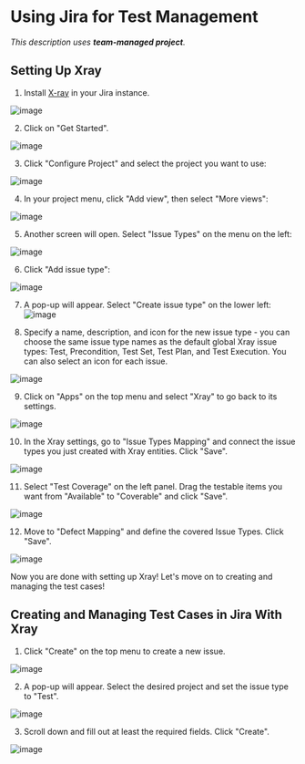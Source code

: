 # Using Jira for Test Management

_This description uses **team-managed project**._

## Setting Up Xray

1. Install [X-ray](https://marketplace.atlassian.com/apps/1211769/xray-test-management-for-jira?tab=overview&hosting=cloud) in your Jira instance.

![image](https://github.com/amandaestevez/softwareqa/assets/123298275/6a1315c1-3c5d-4cd2-bd81-1dcc931a20d2)

2. Click on "Get Started".

![image](https://github.com/amandaestevez/softwareqa/assets/123298275/cb09e8c5-f694-4b82-97c6-ba43e343a508)

3. Click "Configure Project" and select the project you want to use:
   
![image](https://github.com/amandaestevez/softwareqa/assets/123298275/4349f9d2-6b74-43f5-8ba8-32d9ed0a58d6)

4. In your project menu, click "Add view", then select "More views":
   
![image](https://github.com/amandaestevez/softwareqa/assets/123298275/503fff67-a3a4-4a24-aa0d-3e8d75e842bc)

5. Another screen will open. Select "Issue Types" on the menu on the left:
    
![image](https://github.com/amandaestevez/softwareqa/assets/123298275/ea9e0dda-eb27-40a5-bb89-7a47ec49a78a)

6. Click "Add issue type":
    
![image](https://github.com/amandaestevez/softwareqa/assets/123298275/d4e7aae8-df25-4305-87cb-86a2b43ec52c)

7. A pop-up will appear. Select "Create issue type" on the lower left:
![image](https://github.com/amandaestevez/softwareqa/assets/123298275/3af2f445-09e5-4d43-bfd6-9acf3cad7abe)

8. Specify a name, description, and icon for the new issue type - you can choose the same issue type names as the default global Xray issue types: Test, Precondition, Test Set, Test Plan, and Test Execution. You can also select an icon for each issue.

![image](https://github.com/amandaestevez/softwareqa/assets/123298275/498d7a13-f3e7-4b86-b8fe-8093aacaf86f)

9. Click on "Apps" on the top menu and select "Xray" to go back to its settings.

![image](https://github.com/amandaestevez/softwareqa/assets/123298275/7a415128-530e-4b03-9a6b-5d0d0f519cf2)

10. In the Xray settings, go to "Issue Types Mapping" and connect the issue types you just created with Xray entities. Click "Save".

![image](https://github.com/amandaestevez/softwareqa/assets/123298275/55dd9d3f-5f22-429a-8515-c1cd14c2ab95)

11. Select "Test Coverage" on the left panel. Drag the testable items you want from "Available" to "Coverable" and click "Save".

![image](https://github.com/amandaestevez/softwareqa/assets/123298275/5ed1a859-fa90-43bb-b553-8deff07373db)

12. Move to "Defect Mapping" and define the covered Issue Types. Click "Save".

![image](https://github.com/amandaestevez/softwareqa/assets/123298275/12bfe3da-4f48-4d8b-8134-7b0ea8176644)

Now you are done with setting up Xray! Let's move on to creating and managing the test cases!

## Creating and Managing Test Cases in Jira With Xray

1. Click "Create" on the top menu to create a new issue.

![image](https://github.com/amandaestevez/softwareqa/assets/123298275/515e20a5-924e-421a-8e6d-6db14ecbb14c)

2. A pop-up will appear. Select the desired project and set the issue type to "Test".

![image](https://github.com/amandaestevez/softwareqa/assets/123298275/6ced77e5-52c0-4345-8ae2-05e4ad1a31af)

3. Scroll down and fill out at least the required fields. Click "Create".
   
![image](https://github.com/amandaestevez/softwareqa/assets/123298275/dd05ec84-f945-4ac1-b0ed-4661835cc92c)
